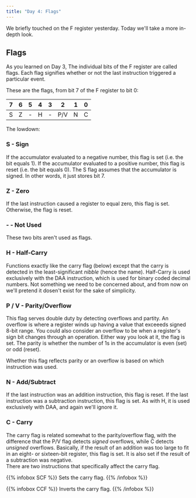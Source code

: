 ```yaml
---
title: "Day 4: Flags"
---
```


We briefly touched on the F register yesterday. Today we'll take a more
in-depth look.

Flags
-----

As you learned on Day 3, The individual bits of the F register are
called flags. Each flag signifies whether or not the last instruction
triggered a particular event.

These are the flags, from bit 7 of the F register to bit 0:

| 7 | 6 | 5 | 4 | 3 | 2 | 1 | 0 |
|---|---|---|---|---|---|---|---|
| S | Z | - | H | - |P/V| N | C |

The lowdown:

### S - Sign

If the accumulator evaluated to a negative number, this flag is set
(i.e. the bit equals 1). If the accumulator evaluated to a positive
number, this flag is reset (i.e. the bit equals 0). The S flag assumes
that the accumulator is signed. In other words, it just stores bit 7.

### Z - Zero

If the last instruction caused a register to equal zero, this flag is
set. Otherwise, the flag is reset.

### - - Not Used

These two bits aren't used as flags.

### H - Half-Carry

Functions exactly like the carry flag (below) except that the carry is
detected in the least-significant *nibble* (hence the name). Half-Carry
is used exclusively with the DAA instruction, which is used for binary
coded decimal numbers. Not something we need to be concerned about, and
from now on we'll pretend it dosen't exist for the sake of simplicity.

### P / V - Parity/Overflow

This flag serves double duty by detecting overflows and partity. An
overflow is where a register winds up having a value that exceeeds
signed 8-bit range. You could also consider an overflow to be when a
register's sign bit changes through an operation. Either way you look at
it, the flag is set.
The parity is whether the number of 1s in the accumulator is even (set)
or odd (reset).

Whether this flag reflects parity or an overflow is based on which
instruction was used.

### N - Add/Subtract

If the last instruction was an addition instruction, this flag is reset.
If the last instruction was a subtraction instruction, this flag is set.
As with H, it is used exclusively with DAA, and again we'll ignore it.

### C - Carry

The carry flag is related somewhat to the parity/overflow flag, with the
difference that the P/V flag detects *signed* overflows, while C detects
*unsigned* overflows. Basically, if the result of an addition was too
large to fit in an eight- or sixteen-bit register, this flag is set. It
is also set if the result of a subtraction was negative.\
 There are two instructions that specifically affect the carry flag.

{{% infobox SCF %}}
Sets the carry flag.
{{% /infobox %}}

{{% infobox CCF %}}
Inverts the carry flag.
{{% /infobox %}}
